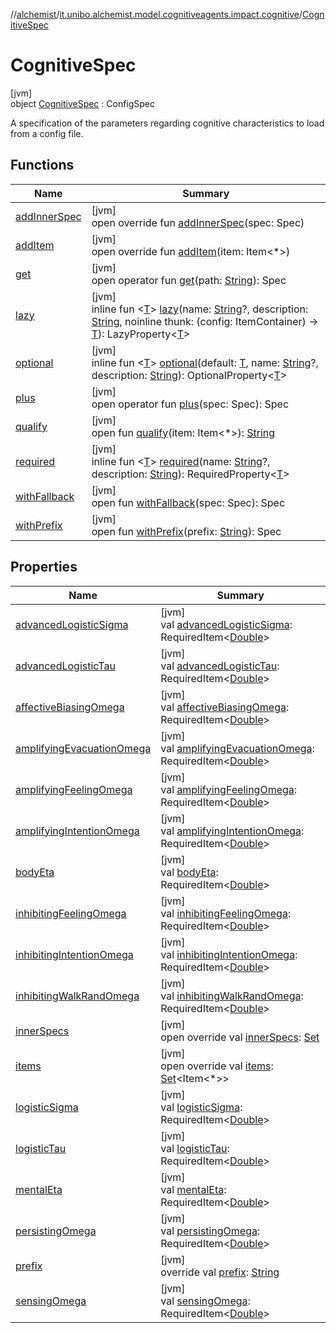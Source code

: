 //[alchemist](../../../index.md)/[it.unibo.alchemist.model.cognitiveagents.impact.cognitive](../index.md)/[CognitiveSpec](index.md)

# CognitiveSpec

[jvm]\
object [CognitiveSpec](index.md) : ConfigSpec

A specification of the parameters regarding cognitive characteristics to load from a config file.

## Functions

| Name | Summary |
|---|---|
| [addInnerSpec](../../it.unibo.alchemist.model.cognitiveagents.impact.individual/-speed-spec/index.md#1157218497%2FFunctions%2F-267951372) | [jvm]<br>open override fun [addInnerSpec](../../it.unibo.alchemist.model.cognitiveagents.impact.individual/-speed-spec/index.md#1157218497%2FFunctions%2F-267951372)(spec: Spec) |
| [addItem](../../it.unibo.alchemist.model.cognitiveagents.impact.individual/-speed-spec/index.md#-1176720725%2FFunctions%2F-267951372) | [jvm]<br>open override fun [addItem](../../it.unibo.alchemist.model.cognitiveagents.impact.individual/-speed-spec/index.md#-1176720725%2FFunctions%2F-267951372)(item: Item<*>) |
| [get](../../it.unibo.alchemist.model.cognitiveagents.impact.individual/-speed-spec/index.md#216658617%2FFunctions%2F-267951372) | [jvm]<br>open operator fun [get](../../it.unibo.alchemist.model.cognitiveagents.impact.individual/-speed-spec/index.md#216658617%2FFunctions%2F-267951372)(path: [String](https://kotlinlang.org/api/latest/jvm/stdlib/kotlin/-string/index.html)): Spec |
| [lazy](../../it.unibo.alchemist.model.cognitiveagents.impact.individual/-speed-spec/index.md#-57241479%2FFunctions%2F-267951372) | [jvm]<br>inline fun <[T](../../it.unibo.alchemist.model.cognitiveagents.impact.individual/-speed-spec/index.md#-57241479%2FFunctions%2F-267951372)> [lazy](../../it.unibo.alchemist.model.cognitiveagents.impact.individual/-speed-spec/index.md#-57241479%2FFunctions%2F-267951372)(name: [String](https://kotlinlang.org/api/latest/jvm/stdlib/kotlin/-string/index.html)?, description: [String](https://kotlinlang.org/api/latest/jvm/stdlib/kotlin/-string/index.html), noinline thunk: (config: ItemContainer) -> [T](../../it.unibo.alchemist.model.cognitiveagents.impact.individual/-speed-spec/index.md#-57241479%2FFunctions%2F-267951372)): LazyProperty<[T](../../it.unibo.alchemist.model.cognitiveagents.impact.individual/-speed-spec/index.md#-57241479%2FFunctions%2F-267951372)> |
| [optional](../../it.unibo.alchemist.model.cognitiveagents.impact.individual/-speed-spec/index.md#-1307546368%2FFunctions%2F-267951372) | [jvm]<br>inline fun <[T](../../it.unibo.alchemist.model.cognitiveagents.impact.individual/-speed-spec/index.md#-1307546368%2FFunctions%2F-267951372)> [optional](../../it.unibo.alchemist.model.cognitiveagents.impact.individual/-speed-spec/index.md#-1307546368%2FFunctions%2F-267951372)(default: [T](../../it.unibo.alchemist.model.cognitiveagents.impact.individual/-speed-spec/index.md#-1307546368%2FFunctions%2F-267951372), name: [String](https://kotlinlang.org/api/latest/jvm/stdlib/kotlin/-string/index.html)?, description: [String](https://kotlinlang.org/api/latest/jvm/stdlib/kotlin/-string/index.html)): OptionalProperty<[T](../../it.unibo.alchemist.model.cognitiveagents.impact.individual/-speed-spec/index.md#-1307546368%2FFunctions%2F-267951372)> |
| [plus](../../it.unibo.alchemist.model.cognitiveagents.impact.individual/-speed-spec/index.md#-1897999851%2FFunctions%2F-267951372) | [jvm]<br>open operator fun [plus](../../it.unibo.alchemist.model.cognitiveagents.impact.individual/-speed-spec/index.md#-1897999851%2FFunctions%2F-267951372)(spec: Spec): Spec |
| [qualify](../../it.unibo.alchemist.model.cognitiveagents.impact.individual/-speed-spec/index.md#-620175742%2FFunctions%2F-267951372) | [jvm]<br>open fun [qualify](../../it.unibo.alchemist.model.cognitiveagents.impact.individual/-speed-spec/index.md#-620175742%2FFunctions%2F-267951372)(item: Item<*>): [String](https://kotlinlang.org/api/latest/jvm/stdlib/kotlin/-string/index.html) |
| [required](../../it.unibo.alchemist.model.cognitiveagents.impact.individual/-speed-spec/index.md#1352156512%2FFunctions%2F-267951372) | [jvm]<br>inline fun <[T](../../it.unibo.alchemist.model.cognitiveagents.impact.individual/-speed-spec/index.md#1352156512%2FFunctions%2F-267951372)> [required](../../it.unibo.alchemist.model.cognitiveagents.impact.individual/-speed-spec/index.md#1352156512%2FFunctions%2F-267951372)(name: [String](https://kotlinlang.org/api/latest/jvm/stdlib/kotlin/-string/index.html)?, description: [String](https://kotlinlang.org/api/latest/jvm/stdlib/kotlin/-string/index.html)): RequiredProperty<[T](../../it.unibo.alchemist.model.cognitiveagents.impact.individual/-speed-spec/index.md#1352156512%2FFunctions%2F-267951372)> |
| [withFallback](../../it.unibo.alchemist.model.cognitiveagents.impact.individual/-speed-spec/index.md#73507879%2FFunctions%2F-267951372) | [jvm]<br>open fun [withFallback](../../it.unibo.alchemist.model.cognitiveagents.impact.individual/-speed-spec/index.md#73507879%2FFunctions%2F-267951372)(spec: Spec): Spec |
| [withPrefix](../../it.unibo.alchemist.model.cognitiveagents.impact.individual/-speed-spec/index.md#-1060748701%2FFunctions%2F-267951372) | [jvm]<br>open fun [withPrefix](../../it.unibo.alchemist.model.cognitiveagents.impact.individual/-speed-spec/index.md#-1060748701%2FFunctions%2F-267951372)(prefix: [String](https://kotlinlang.org/api/latest/jvm/stdlib/kotlin/-string/index.html)): Spec |

## Properties

| Name | Summary |
|---|---|
| [advancedLogisticSigma](advanced-logistic-sigma.md) | [jvm]<br>val [advancedLogisticSigma](advanced-logistic-sigma.md): RequiredItem<[Double](https://kotlinlang.org/api/latest/jvm/stdlib/kotlin/-double/index.html)> |
| [advancedLogisticTau](advanced-logistic-tau.md) | [jvm]<br>val [advancedLogisticTau](advanced-logistic-tau.md): RequiredItem<[Double](https://kotlinlang.org/api/latest/jvm/stdlib/kotlin/-double/index.html)> |
| [affectiveBiasingOmega](affective-biasing-omega.md) | [jvm]<br>val [affectiveBiasingOmega](affective-biasing-omega.md): RequiredItem<[Double](https://kotlinlang.org/api/latest/jvm/stdlib/kotlin/-double/index.html)> |
| [amplifyingEvacuationOmega](amplifying-evacuation-omega.md) | [jvm]<br>val [amplifyingEvacuationOmega](amplifying-evacuation-omega.md): RequiredItem<[Double](https://kotlinlang.org/api/latest/jvm/stdlib/kotlin/-double/index.html)> |
| [amplifyingFeelingOmega](amplifying-feeling-omega.md) | [jvm]<br>val [amplifyingFeelingOmega](amplifying-feeling-omega.md): RequiredItem<[Double](https://kotlinlang.org/api/latest/jvm/stdlib/kotlin/-double/index.html)> |
| [amplifyingIntentionOmega](amplifying-intention-omega.md) | [jvm]<br>val [amplifyingIntentionOmega](amplifying-intention-omega.md): RequiredItem<[Double](https://kotlinlang.org/api/latest/jvm/stdlib/kotlin/-double/index.html)> |
| [bodyEta](body-eta.md) | [jvm]<br>val [bodyEta](body-eta.md): RequiredItem<[Double](https://kotlinlang.org/api/latest/jvm/stdlib/kotlin/-double/index.html)> |
| [inhibitingFeelingOmega](inhibiting-feeling-omega.md) | [jvm]<br>val [inhibitingFeelingOmega](inhibiting-feeling-omega.md): RequiredItem<[Double](https://kotlinlang.org/api/latest/jvm/stdlib/kotlin/-double/index.html)> |
| [inhibitingIntentionOmega](inhibiting-intention-omega.md) | [jvm]<br>val [inhibitingIntentionOmega](inhibiting-intention-omega.md): RequiredItem<[Double](https://kotlinlang.org/api/latest/jvm/stdlib/kotlin/-double/index.html)> |
| [inhibitingWalkRandOmega](inhibiting-walk-rand-omega.md) | [jvm]<br>val [inhibitingWalkRandOmega](inhibiting-walk-rand-omega.md): RequiredItem<[Double](https://kotlinlang.org/api/latest/jvm/stdlib/kotlin/-double/index.html)> |
| [innerSpecs](index.md#-87167681%2FProperties%2F-267951372) | [jvm]<br>open override val [innerSpecs](index.md#-87167681%2FProperties%2F-267951372): [Set](https://kotlinlang.org/api/latest/jvm/stdlib/kotlin.collections/-set/index.html)<Spec> |
| [items](index.md#455573209%2FProperties%2F-267951372) | [jvm]<br>open override val [items](index.md#455573209%2FProperties%2F-267951372): [Set](https://kotlinlang.org/api/latest/jvm/stdlib/kotlin.collections/-set/index.html)<Item<*>> |
| [logisticSigma](logistic-sigma.md) | [jvm]<br>val [logisticSigma](logistic-sigma.md): RequiredItem<[Double](https://kotlinlang.org/api/latest/jvm/stdlib/kotlin/-double/index.html)> |
| [logisticTau](logistic-tau.md) | [jvm]<br>val [logisticTau](logistic-tau.md): RequiredItem<[Double](https://kotlinlang.org/api/latest/jvm/stdlib/kotlin/-double/index.html)> |
| [mentalEta](mental-eta.md) | [jvm]<br>val [mentalEta](mental-eta.md): RequiredItem<[Double](https://kotlinlang.org/api/latest/jvm/stdlib/kotlin/-double/index.html)> |
| [persistingOmega](persisting-omega.md) | [jvm]<br>val [persistingOmega](persisting-omega.md): RequiredItem<[Double](https://kotlinlang.org/api/latest/jvm/stdlib/kotlin/-double/index.html)> |
| [prefix](index.md#1854171663%2FProperties%2F-267951372) | [jvm]<br>override val [prefix](index.md#1854171663%2FProperties%2F-267951372): [String](https://kotlinlang.org/api/latest/jvm/stdlib/kotlin/-string/index.html) |
| [sensingOmega](sensing-omega.md) | [jvm]<br>val [sensingOmega](sensing-omega.md): RequiredItem<[Double](https://kotlinlang.org/api/latest/jvm/stdlib/kotlin/-double/index.html)> |
